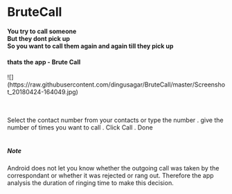 # BruteCall


<B>
You try to call someone <br>
But they dont pick up <br>
So you want to call them again and again till they pick up <br>
<h4> thats the app - Brute Call </h4>
</B>
![](https://raw.githubusercontent.com/dingusagar/BruteCall/master/Screenshot_20180424-164049.jpg)

<br><br>
Select the contact number from your contacts or type the number . give the number of times you want to call . Click Call . Done
<br><br>


<h5>Note </h5>
Android does not let you know whether the outgoing call was taken by the correspondant or whether it was rejected or rang out.
Therefore the app analysis the duration of ringing time to make this decision.
